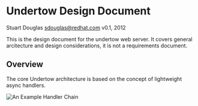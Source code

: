 Undertow Design Document
========================
Stuart Douglas <sdouglas@redhat.com>
v0.1, 2012

This is the design document for the undertow web server. It covers general 
arcitecture and design considerations, it is not a requirements document.

Overview
--------
The core Undertow architecture is based on the concept of lightweight async handlers.


![An Example Handler Chain](https://raw.github.com/stuartwdouglas/tmp/master/images/example.png "An Example Handler Chain")

